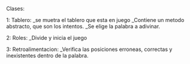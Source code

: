 Clases:

1: Tablero:
_se muetra el tablero que esta en juego
_Contiene un metodo abstracto, que son los intentos.
_Se elige la palabra a adivinar.

2: Roles:
_Divide y inicia el juego

3: Retroalimentacion:
_Verifica las posiciones erroneas, correctas y inexistentes dentro de la palabra.